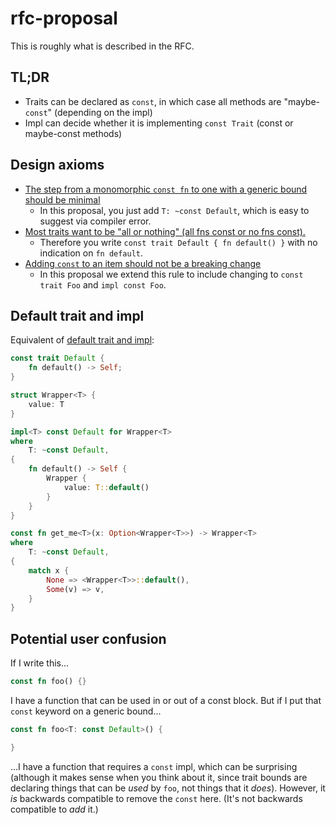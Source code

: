 # rfc-proposal

This is roughly what is described in the RFC.

## TL;DR

* Traits can be declared as `const`, in which case all methods are "maybe-`const`" (depending on the impl)
* Impl can decide whether it is implementing `const Trait` (const or maybe-const methods)

## Design axioms

* [The step from a monomorphic `const fn` to one with a generic bound should be minimal](./axioms.md#the-step-from-a-monomorphic-const-fn-to-one-with-a-generic-bound-should-be-minimal)
    * In this proposal, you just add `T: ~const Default`, which is easy to suggest via compiler error.
* [Most traits want to be "all or nothing" (all fns const or no fns const).](./axioms.md#most-traits-want-to-be-all-or-nothing-all-fns-const-or-no-fns-const)
    * Therefore you write `const trait Default { fn default() }` with no indication on `fn default`.
* [Adding `const` to an item should not be a breaking change](./axioms.md#adding-const-to-an-item-should-not-be-a-breaking-change)
    * In this proposal we extend this rule to include changing to `const trait Foo` and `impl const Foo`.

## Default trait and impl

Equivalent of [default trait and impl](./formality-example.md#default-trait-and-impl):

```rust
const trait Default {
    fn default() -> Self;
}

struct Wrapper<T> {
    value: T
}

impl<T> const Default for Wrapper<T>
where
    T: ~const Default,
{
    fn default() -> Self {
        Wrapper {
            value: T::default()
        }
    }
}

const fn get_me<T>(x: Option<Wrapper<T>>) -> Wrapper<T>
where
    T: ~const Default,
{
    match x {
        None => <Wrapper<T>>::default(),
        Some(v) => v,
    }
}
```

## Potential user confusion

If I write this...

```rust
const fn foo() {}
```

I have a function that can be used in or out of a const block. But if I put that `const` keyword on a generic bound...

```rust
const fn foo<T: const Default>() {

}
```

...I have a function that requires a `const` impl, which can be surprising (although it makes sense when you think about it, since trait bounds are declaring things that can be *used* by `foo`, not things that it *does*). However, it *is* backwards compatible to remove the `const` here. (It's not backwards compatible to *add* it.)

